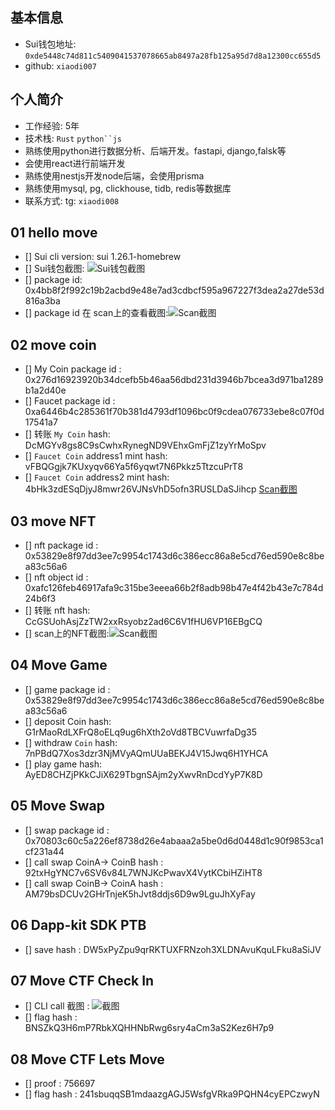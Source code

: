 ## 基本信息
- Sui钱包地址: `0xde5448c74d811c5409041537078665ab8497a28fb125a95d7d8a12300cc655d5`
- github: `xiaodi007`

## 个人简介
- 工作经验: 5年
- 技术栈: `Rust` `python``js`
- 熟练使用python进行数据分析、后端开发。fastapi, django,falsk等
- 会使用react进行前端开发
- 熟练使用nestjs开发node后端，会使用prisma
- 熟练使用mysql, pg, clickhouse, tidb, redis等数据库
- 联系方式: tg: `xiaodi008` 

##   01 hello move  
- [] Sui cli version: sui 1.26.1-homebrew
- [] Sui钱包截图: ![Sui钱包截图](https://github.com/xiaodi007/letsmove/blob/main/mover/xiaodi007/images/task1-wallet.png)
- [] package id: 0x4bb8f2f992c19b2acbd9e48e7ad3cdbcf595a967227f3dea2a27de53d816a3ba
- [] package id 在 scan上的查看截图:![Scan截图](https://github.com/xiaodi007/letsmove/blob/main/mover/xiaodi007/images/task1-package.png)


##   02 move coin
- [] My Coin package id : 0x276d16923920b34dcefb5b46aa56dbd231d3946b7bcea3d971ba1289b1a2d40e 
- [] Faucet package id :  0xa6446b4c285361f70b381d4793df1096bc0f9cdea076733ebe8c07f0d17541a7
- [] 转账 `My Coin` hash: DcMGYv8gs8C9sCwhxRynegND9VEhxGmFjZ1zyYrMoSpv
- [] `Faucet Coin` address1 mint hash: vFBQGgjk7KUxyqv66Ya5f6yqwt7N6Pkkz5TtzcuPrT8
- [] `Faucet Coin` address2 mint hash: 4bHk3zdESqDjyJ8mwr26VJNsVhD5ofn3RUSLDaSJihcp
[Scan截图](https://github.com/xiaodi007/letsmove/blob/main/mover/xiaodi007/images/task2.png)

##   03 move NFT
- [] nft package id : 0x53829e8f97dd3ee7c9954c1743d6c386ecc86a8e5cd76ed590e8c8bea83c56a6
- [] nft object id : 0xafc126feb46917afa9c315be3eeea66b2f8adb98b47e4f42b43e7c784d24b6f3
- [] 转账 nft  hash: CcGSUohAsjZzTW2xxRsyobz2ad6C6V1fHU6VP16EBgCQ
- [] scan上的NFT截图:![Scan截图](https://github.com/xiaodi007/letsmove/blob/main/mover/xiaodi007/images/task3.png)

##   04 Move Game
- [] game package id : 0x53829e8f97dd3ee7c9954c1743d6c386ecc86a8e5cd76ed590e8c8bea83c56a6
- [] deposit Coin hash: G1rMaoRdLXFrQ8oELq9ug6hXth2oVd8TBCVuwrfaDg35
- [] withdraw `Coin` hash: 7nPBdQ7Xos3dzr3NjMVyAQmUUaBEKJ4V15Jwq6H1YHCA
- [] play game hash: AyED8CHZjPKkCJiX629TbgnSAjm2yXwvRnDcdYyP7K8D

##   05 Move Swap
- [] swap package id : 0x70803c60c5a226ef8738d26e4abaaa2a5be0d6d0448d1c90f9853ca1cf231a44
- [] call swap CoinA-> CoinB  hash : 92txHgYNC7v6SV6v84L7WNJKcPwavX4VytKCbiHZiHT8
- [] call swap CoinB-> CoinA  hash : AM79bsDCUv2GHrTnjeK5hJvt8ddjs6D9w9LguJhXyFay

##   06 Dapp-kit SDK PTB
- [] save hash : DW5xPyZpu9qrRKTUXFRNzoh3XLDNAvuKquLFku8aSiJV

##   07 Move CTF Check In
- [] CLI call 截图 : ![截图](https://github.com/xiaodi007/letsmove/blob/main/mover/xiaodi007/images/task7.png)
- [] flag hash : BNSZkQ3H6mP7RbkXQHHNbRwg6sry4aCm3aS2Kez6H7p9

##   08 Move CTF Lets Move
- [] proof : 756697
- [] flag hash : 241sbuqqSB1mdaazgAGJ5WsfgVRka9PQHN4cyEPCzwyN
